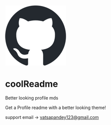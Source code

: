 ![image](./github-mark.svg)

# coolReadme

Better looking profile mds

Get a Profile readme with a better looking theme!

support email -> vatsapandey123@gmail.com

